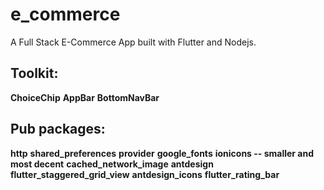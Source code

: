 # e_commerce

A Full Stack E-Commerce App built with Flutter and Nodejs.

## Toolkit:

**ChoiceChip**
**AppBar**
**BottomNavBar**

## Pub packages:

**http**
**shared_preferences**
**provider**
**google_fonts**
**ionicons -- smaller and most decent**
**cached_network_image**
**antdesign**
**flutter_staggered_grid_view**
**antdesign_icons**
**flutter_rating_bar**
